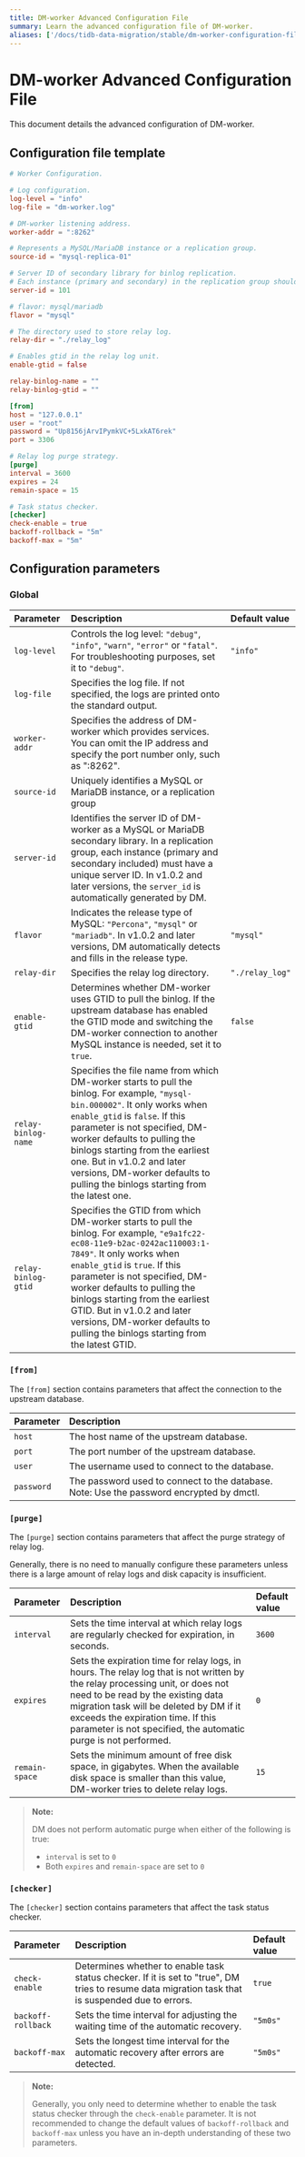 ```yaml
---
title: DM-worker Advanced Configuration File
summary: Learn the advanced configuration file of DM-worker.
aliases: ['/docs/tidb-data-migration/stable/dm-worker-configuration-file-full/','/docs/tidb-data-migration/v1.0/dm-worker-configuration-file-full/','/docs/dev/reference/tools/data-migration/configure/dm-worker-configuration-file-full/','/docs/v3.1/reference/tools/data-migration/configure/dm-worker-configuration-file-full/','/docs/v3.0/reference/tools/data-migration/configure/dm-worker-configuration-file-full/','/docs/v2.1/reference/tools/data-migration/configure/dm-worker-configuration-file-full/']
---
```


# DM-worker Advanced Configuration File

This document details the advanced configuration of DM-worker.

## Configuration file template

```toml
# Worker Configuration.

# Log configuration.
log-level = "info"
log-file = "dm-worker.log"

# DM-worker listening address.
worker-addr = ":8262"

# Represents a MySQL/MariaDB instance or a replication group.
source-id = "mysql-replica-01"

# Server ID of secondary library for binlog replication.
# Each instance (primary and secondary) in the replication group should have a different server ID.
server-id = 101

# flavor: mysql/mariadb
flavor = "mysql"

# The directory used to store relay log.
relay-dir = "./relay_log"

# Enables gtid in the relay log unit.
enable-gtid = false

relay-binlog-name = ""
relay-binlog-gtid = ""

[from]
host = "127.0.0.1"
user = "root"
password = "Up8156jArvIPymkVC+5LxkAT6rek"
port = 3306

# Relay log purge strategy.
[purge]
interval = 3600
expires = 24
remain-space = 15

# Task status checker.
[checker]
check-enable = true
backoff-rollback = "5m"
backoff-max = "5m"
```

## Configuration parameters

### Global

| Parameter        | Description                           | Default value |
| :------------ | :--------------------------------------- | :---------|
| `log-level` | Controls the log level: `"debug"`, `"info"`, `"warn"`, `"error"` or `"fatal"`. For troubleshooting purposes, set it to `"debug"`. | `"info"` |
| `log-file` | Specifies the log file. If not specified, the logs are printed onto the standard output. |
| `worker-addr` | Specifies the address of DM-worker which provides services. You can omit the IP address and specify the port number only, such as ":8262".| |
| `source-id` | Uniquely identifies a MySQL or MariaDB instance, or a replication group | |
| `server-id` | Identifies the server ID of DM-worker as a MySQL or MariaDB secondary library. In a replication group, each instance (primary and secondary included) must have a unique server ID. In v1.0.2 and later versions, the `server_id` is automatically generated by DM. | |
| `flavor` | Indicates the release type of MySQL: `"Percona"`, `"mysql"` or `"mariadb"`. In v1.0.2 and later versions, DM automatically detects and fills in the release type. | `"mysql"`|
| `relay-dir` | Specifies the relay log directory. | `"./relay_log"` |
| `enable-gtid` | Determines whether DM-worker uses GTID to pull the binlog. If the upstream database has enabled the GTID mode and switching the DM-worker connection to another MySQL instance is needed, set it to `true`. | `false` |
| `relay-binlog-name` | Specifies the file name from which DM-worker starts to pull the binlog. For example, `"mysql-bin.000002"`. It only works when `enable_gtid` is `false`. If this parameter is not specified, DM-worker defaults to pulling the binlogs starting from the earliest one. But in v1.0.2 and later versions, DM-worker defaults to pulling the binlogs starting from the latest one. | |
| `relay-binlog-gtid` | Specifies the GTID from which DM-worker starts to pull the binlog. For example, `"e9a1fc22-ec08-11e9-b2ac-0242ac110003:1-7849"`. It only works when `enable_gtid` is `true`. If this parameter is not specified, DM-worker defaults to pulling the binlogs starting from the earliest GTID. But in v1.0.2 and later versions, DM-worker defaults to pulling the binlogs starting from the latest GTID. | |

### `[from]`

The `[from]` section contains parameters that affect the connection to the upstream database.

| Parameter        | Description                           |
| :------------ | :--------------------------------------- |
| `host` | The host name of the upstream database. |
| `port` | The port number of the upstream database. |
| `user` | The username used to connect to the database. |
| `password` | The password used to connect to the database. Note: Use the password encrypted by dmctl. |

### `[purge]`

The `[purge]` section contains parameters that affect the purge strategy of relay log.

Generally, there is no need to manually configure these parameters unless there is a large amount of relay logs and disk capacity is insufficient.

| Parameter        | Description                           | Default value |
| :------------ | :--------------------------------------- | :-------------|
| `interval` | Sets the time interval at which relay logs are regularly checked for expiration, in seconds. | `3600`  |
| `expires` | Sets the expiration time for relay logs, in hours. The relay log that is not written by the relay processing unit, or does not need to be read by the existing data migration task will be deleted by DM if it exceeds the expiration time. If this parameter is not specified, the automatic purge is not performed. | `0` |
| `remain-space` | Sets the minimum amount of free disk space, in gigabytes. When the available disk space is smaller than this value, DM-worker tries to delete relay logs. | `15` |

> **Note:**
>
> DM does not perform automatic purge when either of the following is true:
>
> * `interval` is set to `0`
> * Both `expires` and `remain-space` are set to `0`

### `[checker]`

The `[checker]` section contains parameters that affect the task status checker.

| Parameter        | Description                           | Default value |
| :------------ | :--------------------------------------- | :---------------|
| `check-enable` | Determines whether to enable task status checker. If it is set to "true", DM tries to resume data migration task that is suspended due to errors. | `true` |
| `backoff-rollback` | Sets the time interval for adjusting the waiting time of the automatic recovery. | `"5m0s"`|
| `backoff-max` | Sets the longest time interval for the automatic recovery after errors are detected. | `"5m0s"`|

> **Note:**
>
> Generally, you only need to determine whether to enable the task status checker through the `check-enable` parameter. It is not recommended to change the default values of `backoff-rollback` and `backoff-max` unless you have an in-depth understanding of these two parameters.
